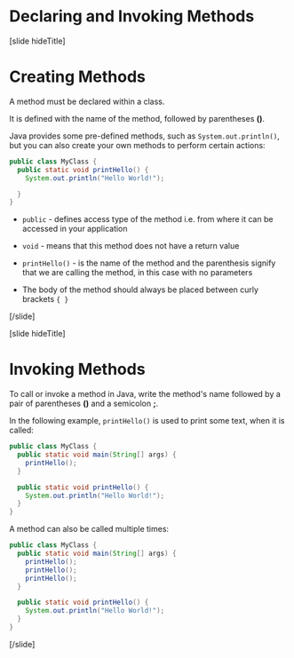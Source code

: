 # Declaring and Invoking Methods

[slide hideTitle]
# Creating Methods

A method must be declared within a class.

It is defined with the name of the method, followed by parentheses **()**.

Java provides some pre-defined methods, such as `System.out.println()`, but you can also create your own methods to perform certain actions:

```java
public class MyClass {
  public static void printHello() {
    System.out.println("Hello World!");

  }
}
```

- `public` - defines access type of the method i.e. from where it can be accessed in your application

- `void` - means that this method does not have a return value

- `printHello()` - is the name of the method and the parenthesis signify that we are calling the method, in this case with no parameters

- The body of the method should always be placed between curly brackets `{ }`

[/slide]

[slide hideTitle]
# Invoking Methods

To call or invoke a method in Java, write the method's name followed by a pair of parentheses **()** and a semicolon **;**.

In the following example, `printHello()` is used to print some text, when it is called:

```java live no-template
public class MyClass {
  public static void main(String[] args) {
    printHello();
  }

  public static void printHello() {
    System.out.println("Hello World!");
  }
}
```

A method can also be called multiple times:

```java live no-template
public class MyClass {
  public static void main(String[] args) {
    printHello();
    printHello();
    printHello();
  }

  public static void printHello() {
    System.out.println("Hello World!");
  }
}
```
[/slide]
